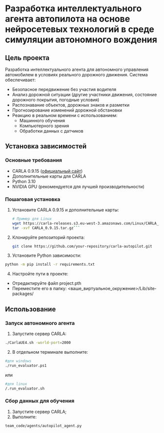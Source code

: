 # Разработка интеллектуального агента автопилота на основе нейросетевых технологий в среде симуляции автономного вождения

## Цель проекта
Разработка интеллектуального агента для автономного управления автомобилем в условиях реального дорожного движения. Система обеспечивает:

- Безопасное передвижение без участия водителя
- Анализ дорожной ситуации (другие участники движения, состояние дорожного покрытия, погодные условия)
- Распознавание объектов, дорожных знаков и разметки
- Прогнозирование изменений дорожной обстановки
- Реакцию в реальном времени с использованием:
  - Машинного обучения
  - Компьютерного зрения
  - Обработки данных с датчиков

## Установка зависимостей

### Основные требования
- CARLA 0.9.15 ([официальный сайт](https://carla.org/))
- Дополнительные карты для CARLA
- Python 3.10
- NVIDIA GPU (рекомендуется для лучшей производительности)

### Пошаговая установка
1. Установите CARLA 0.9.15 и дополнительные карты:
   ```bash
   # Пример для Linux
   wget https://carla-releases.s3.eu-west-3.amazonaws.com/Linux/CARLA_0.9.15.tar.gz
   tar -xvf CARLA_0.9.15.tar.gz```
2. Клонируйте репозиторий проекта:
   ```bash
   git clone https://github.com/your-repository/carla-autopilot.git
   ```
3. Установите Python зависимости:
  ```bash
python -m pip install -r requirements.txt
```
4. Настройте пути в проекте:
- Отредактируйте файл project.pth
- Переместите его в папку:
<ваше_виртуальное_окружение>/Lib/site-packages/

## Использование
### Запуск автономного агента

1. Запустите сервер CARLA:
```bash
./CarlaUE4.sh -world-port=2000
```
2. В отдельном терминале выполните:
```bash
#для windows
./run_evaluator.ps1
```
или
```bash
#для linux
/.run_evaluator.sh
```

### Сбор данных для обучения
1. Запустите сервер CARLA;
2. Выполните:

```bash
team_code/agents/autopilot_agent.py
```
